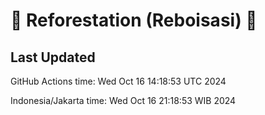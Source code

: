 
# 🌳 Reforestation (Reboisasi) 🌲

## Last Updated

GitHub Actions time: Wed Oct 16 14:18:53 UTC 2024

Indonesia/Jakarta time: Wed Oct 16 21:18:53 WIB 2024
